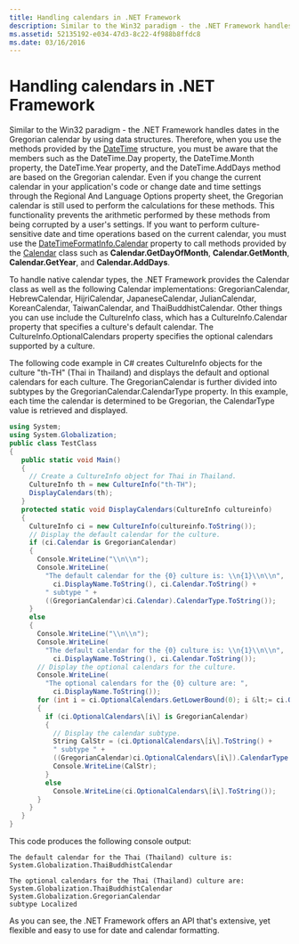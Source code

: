```yaml
---
title: Handling calendars in .NET Framework
description: Similar to the Win32 paradigm - the .NET Framework handles dates in the Gregorian calendar by using data structures.
ms.assetid: 52135192-e034-47d3-8c22-4f988b8ffdc8
ms.date: 03/16/2016
---
```


# Handling calendars in .NET Framework

Similar to the Win32 paradigm - the .NET Framework handles dates in the Gregorian calendar by using data structures.
Therefore, when you use the methods provided by the [DateTime](/dotnet/api/system.datetime) structure, you must be aware that the members such as the DateTime.Day property, the DateTime.Month property, the DateTime.Year property, and the DateTime.AddDays method are based on the Gregorian calendar.
Even if you change the current calendar in your application's code or change date and time settings through the Regional And Language Options property sheet, the Gregorian calendar is still used to perform the calculations for these methods.
This functionality prevents the arithmetic performed by these methods from being corrupted by a user's settings.
If you want to perform culture-sensitive date and time operations based on the current calendar, you must use the [DateTimeFormatInfo.Calendar](/dotnet/api/system.globalization.datetimeformatinfo.calendar) property to call methods provided by the [Calendar](/dotnet/api/system.web.ui.webcontrols.calendar) class such as **Calendar.GetDayOfMonth**, **Calendar.GetMonth**, **Calendar.GetYear**, and **Calendar.AddDays**.

To handle native calendar types, the .NET Framework provides the Calendar class as well as the following Calendar implementations: GregorianCalendar, HebrewCalendar, HijriCalendar, JapaneseCalendar, JulianCalendar, KoreanCalendar, TaiwanCalendar, and ThaiBuddhistCalendar. Other things you can use include the CultureInfo class, which has a CultureInfo.Calendar property that specifies a culture's default calendar.
The CultureInfo.OptionalCalendars property specifies the optional calendars supported by a culture.

The following code example in C\# creates CultureInfo objects for the culture "th-TH" (Thai in Thailand) and displays the default and optional calendars for each culture.
The GregorianCalendar is further divided into subtypes by the GregorianCalendar.CalendarType property.
In this example, each time the calendar is determined to be Gregorian, the CalendarType value is retrieved and displayed.

```csharp
using System;
using System.Globalization;
public class TestClass
{
   public static void Main()
   {
     // Create a CultureInfo object for Thai in Thailand.
     CultureInfo th = new CultureInfo("th-TH");
     DisplayCalendars(th);
   }
   protected static void DisplayCalendars(CultureInfo cultureinfo)
   {
     CultureInfo ci = new CultureInfo(cultureinfo.ToString());
     // Display the default calendar for the culture.
     if (ci.Calendar is GregorianCalendar)
     {
       Console.WriteLine("\\n\\n");
       Console.WriteLine(
         "The default calendar for the {0} culture is: \\n{1}\\n\\n",
           ci.DisplayName.ToString(), ci.Calendar.ToString() +
         " subtype " +
         ((GregorianCalendar)ci.Calendar).CalendarType.ToString());
     }
     else
     {
       Console.WriteLine("\\n\\n");
       Console.WriteLine(
         "The default calendar for the {0} culture is: \\n{1}\\n\\n",
           ci.DisplayName.ToString(), ci.Calendar.ToString());
       // Display the optional calendars for the culture.
       Console.WriteLine(
         "The optional calendars for the {0} culture are: ",
           ci.DisplayName.ToString());
       for (int i = ci.OptionalCalendars.GetLowerBound(0); i &lt;= ci.OptionalCalendars.GetUpperBound(0); i++)
       {
         if (ci.OptionalCalendars\[i\] is GregorianCalendar)
         {
           // Display the calendar subtype.
           String CalStr = (ci.OptionalCalendars\[i\].ToString() +
           " subtype " +
           ((GregorianCalendar)ci.OptionalCalendars\[i\]).CalendarType.ToString());
           Console.WriteLine(CalStr);
         }
         else
           Console.WriteLine(ci.OptionalCalendars\[i\].ToString());
       }
     }
   }
}
```

This code produces the following console output:

```console
The default calendar for the Thai (Thailand) culture is:
System.Globalization.ThaiBuddhistCalendar

The optional calendars for the Thai (Thailand) culture are:
System.Globalization.ThaiBuddhistCalendar
System.Globalization.GregorianCalendar
subtype Localized
```

As you can see, the .NET Framework offers an API that's extensive, yet flexible and easy to use for date and calendar formatting.
